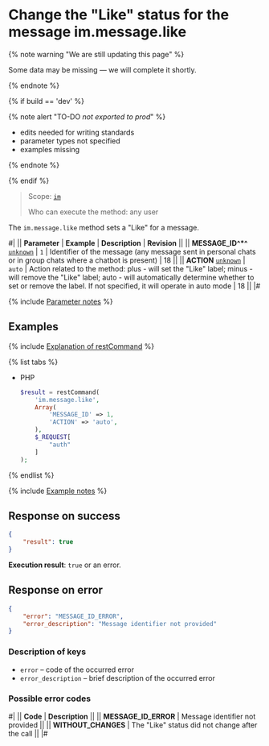 # Change the "Like" status for the message im.message.like

{% note warning "We are still updating this page" %}

Some data may be missing — we will complete it shortly.

{% endnote %}

{% if build == 'dev' %}

{% note alert "TO-DO _not exported to prod_" %}

- edits needed for writing standards
- parameter types not specified
- examples missing

{% endnote %}

{% endif %}

> Scope: [`im`](../../scopes/permissions.md)
>
> Who can execute the method: any user

The `im.message.like` method sets a "Like" for a message.

#|
|| **Parameter** | **Example** | **Description** | **Revision** ||
|| **MESSAGE_ID^*^**
[`unknown`](../../data-types.md) | `1` | Identifier of the message (any message sent in personal chats or in group chats where a chatbot is present) | 18 ||
|| **ACTION**
[`unknown`](../../data-types.md) | `auto` | Action related to the method: plus - will set the "Like" label; minus - will remove the "Like" label; auto - will automatically determine whether to set or remove the label. If not specified, it will operate in auto mode | 18 ||
|#

{% include [Parameter notes](../../../_includes/required.md) %}

## Examples

{% include [Explanation of restCommand](../_includes/rest-command.md) %}

{% list tabs %}

- PHP

    ```php
    $result = restCommand(
        'im.message.like',
        Array(
            'MESSAGE_ID' => 1,
            'ACTION' => 'auto',
        ),
        $_REQUEST[
            "auth"
        ]
    );
    ```

{% endlist %}

{% include [Example notes](../../../_includes/examples.md) %}

## Response on success

```json
{
    "result": true
}
```

**Execution result**: `true` or an error.

## Response on error

```json
{
    "error": "MESSAGE_ID_ERROR",
    "error_description": "Message identifier not provided"
}
```

### Description of keys

- `error` – code of the occurred error
- `error_description` – brief description of the occurred error

### Possible error codes

#|
|| **Code** | **Description** ||
|| **MESSAGE_ID_ERROR** | Message identifier not provided ||
|| **WITHOUT_CHANGES** | The "Like" status did not change after the call ||
|#